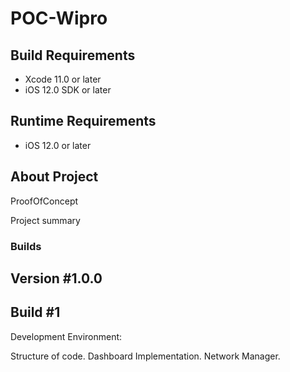 # POC-Wipro

## Build Requirements
+ Xcode 11.0 or later
+ iOS 12.0 SDK or later

## Runtime Requirements
+ iOS 12.0 or later

## About Project
ProofOfConcept

Project summary

### Builds

## Version #1.0.0

## Build #1
Development Environment:

Structure of code.
Dashboard Implementation.
Network Manager.


